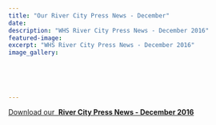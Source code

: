 ```yaml
---
title: "Our River City Press News - December"
date: 
description: "WHS River City Press News - December 2016"
featured-image: 
excerpt: "WHS River City Press News - December 2016"
image_gallery:
	
	
	
	
	
---
```


<p><a href="http://c1940652.r52.cf0.rackcdn.com/5887fed6b8d39a3eff001fc0/Rivercity-Press-Dec-2016-Combined.pdf"><span>Download our &nbsp;</span><strong>River City Press News - December 2016</strong></a></p>

